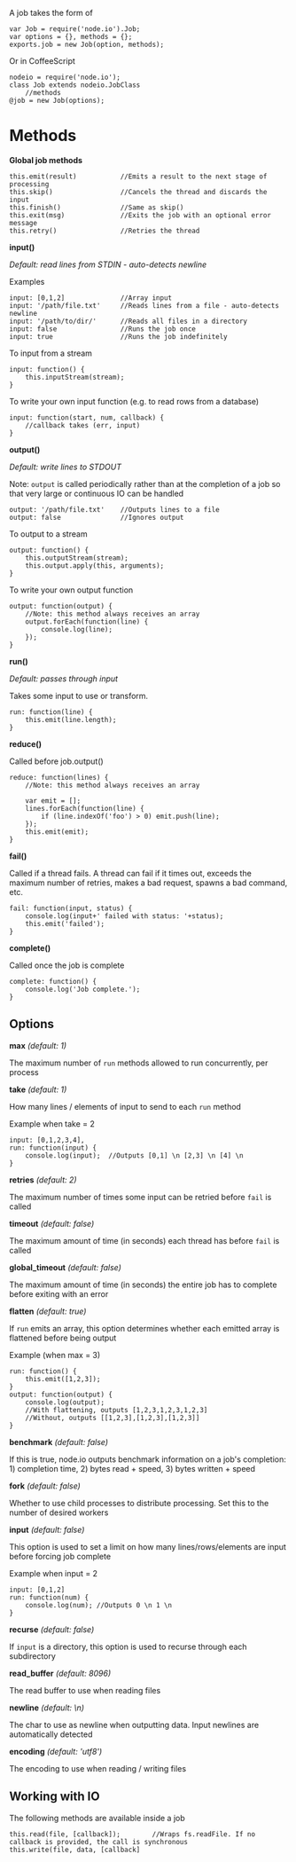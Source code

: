 A job takes the form of
    
    var Job = require('node.io').Job;
    var options = {}, methods = {};
    exports.job = new Job(option, methods);
    
Or in CoffeeScript

    nodeio = require('node.io');
    class Job extends nodeio.JobClass
        //methods
    @job = new Job(options);

# Methods

**Global job methods**

    this.emit(result)           //Emits a result to the next stage of processing
    this.skip()                 //Cancels the thread and discards the input
    this.finish()               //Same as skip()
    this.exit(msg)              //Exits the job with an optional error message
    this.retry()                //Retries the thread

**input()**  

_Default: read lines from STDIN - auto-detects newline_ 

Examples

    input: [0,1,2]              //Array input 
    input: '/path/file.txt'     //Reads lines from a file - auto-detects newline
    input: '/path/to/dir/'      //Reads all files in a directory
    input: false                //Runs the job once
    input: true                 //Runs the job indefinitely
    
To input from a stream

    input: function() {
        this.inputStream(stream);
    }
    
To write your own input function (e.g. to read rows from a database)

    input: function(start, num, callback) {
        //callback takes (err, input)
    }

**output()**  

_Default: write lines to STDOUT_
    
Note: `output` is called periodically rather than at the completion of a job so that very large or continuous IO can be handled
    
    output: '/path/file.txt'    //Outputs lines to a file
    output: false               //Ignores output

To output to a stream

    output: function() {
        this.outputStream(stream);
        this.output.apply(this, arguments);
    }

To write your own output function

    output: function(output) {
        //Note: this method always receives an array
        output.forEach(function(line) {
            console.log(line);
        });
    }

**run()**  

_Default: passes through input_

Takes some input to use or transform.

    run: function(line) {
        this.emit(line.length);
    }

**reduce()**

Called before job.output()

    reduce: function(lines) {
        //Note: this method always receives an array
        
        var emit = [];
        lines.forEach(function(line) {
            if (line.indexOf('foo') > 0) emit.push(line);    
        });
        this.emit(emit);
    }

**fail()**

Called if a thread fails. A thread can fail if it times out, exceeds the maximum number of retries, makes a bad request, spawns a bad command, etc.

    fail: function(input, status) {
        console.log(input+' failed with status: '+status);
        this.emit('failed');
    }

**complete()**

Called once the job is complete

    complete: function() {
        console.log('Job complete.');
    }

## Options
    
**max** _(default: 1)_

The maximum number of `run` methods allowed to run concurrently, per process

**take** _(default: 1)_

How many lines / elements of input to send to each `run` method

Example when take = 2

    input: [0,1,2,3,4],
    run: function(input) {
        console.log(input);  //Outputs [0,1] \n [2,3] \n [4] \n
    } 

**retries** _(default: 2)_

The maximum number of times some input can be retried before `fail` is called

**timeout** _(default: false)_

The maximum amount of time (in seconds) each thread has before `fail` is called 

**global_timeout** _(default: false)_

The maximum amount of time (in seconds) the entire job has to complete before exiting with an error

**flatten** _(default: true)_

If `run` emits an array, this option determines whether each emitted array is flattened before being output

Example (when max = 3)

    run: function() {
        this.emit([1,2,3]);
    }
    output: function(output) {
        console.log(output);
        //With flattening, outputs [1,2,3,1,2,3,1,2,3] 
        //Without, outputs [[1,2,3],[1,2,3],[1,2,3]]
    }
    
**benchmark** _(default: false)_

If this is true, node.io outputs benchmark information on a job's completion: 1) completion time, 2) bytes read + speed, 3) bytes written + speed

**fork** _(default: false)_

Whether to use child processes to distribute processing. Set this to the number of desired workers

**input** _(default: false)_

This option is used to set a limit on how many lines/rows/elements are input before forcing job complete

Example when input = 2

    input: [0,1,2]
    run: function(num) {
        console.log(num); //Outputs 0 \n 1 \n
    }
    
**recurse** _(default: false)_

If `input` is a directory, this option is used to recurse through each subdirectory

**read_buffer** _(default: 8096)_

The read buffer to use when reading files

**newline** _(default: \n)_

The char to use as newline when outputting data. Input newlines are automatically detected

**encoding** _(default: 'utf8')_

The encoding to use when reading / writing files

## Working with IO

The following methods are available inside a job

    this.read(file, [callback]);        //Wraps fs.readFile. If no callback is provided, the call is synchronous
    this.write(file, data, [callback]